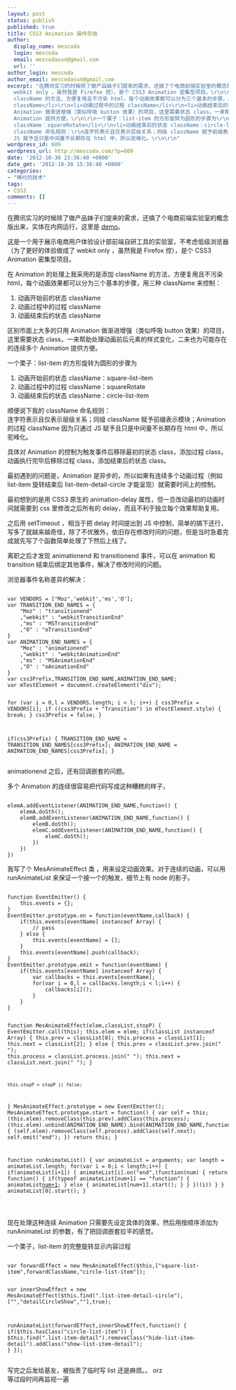 ```yaml
---
layout: post
status: publish
published: true
title: CSS3 Animation 操作总结
author:
  display_name: mescoda
  login: mescoda
  email: mescodasun@gmail.com
  url: ''
author_login: mescoda
author_email: mescodasun@gmail.com
excerpt: "在腾讯实习的时候除了做产品妹子们提来的需求，还搞了个电商前端实验室的概念版出来，实体在内网运行，这里是 <a href=\"http://mescoda.com/demo/ecdlab/\">demo</a>。\r\n\r\n这是一个用于展示电商用户体验设计部前端自研工具的实验室，不考虑低级浏览器（为了更好的体验做成了
  webkit only ，虽然我是 Firefox 控），是个 CSS3 Animation 密集型项目。\r\n\r\n在 Animation 的处理上我采用的是添加
  className 的方法，方便复用且不污染 html，每个动画效果都可以分为三个基本的步骤，用三种 className 来控制：\r\n\r\n<ol>\r\n<li>动画开始前的状态
  className</li>\r\n<li>动画过程中的过程 className</li>\r\n<li>动画结束后的状态 className</li>\r\n</ol>\r\n\r\n区别市面上大多的只用
  Animation 做渐进增强（类似呼吸 button 效果）的项目，这里需要状态 class，一来帮助处理动画前后元素的样式变化，二来也为可能存在的连续多个
  Animation 提供方便。\r\n\r\n一个栗子：list-item 的方形旋转为圆形的步骤为\r\n\r\n<ol>\r\n<li>动画开始前的状态 className：square-list-item</li>\r\n<li>动画过程中的过程
  className：squareRotate</li>\r\n<li>动画结束后的状态 className：circle-list-item</li>\r\n</ol>\r\n\r\n顺便说下我的
  className 命名规则：\r\n连字符表示且仅表示层级关系；同级 className 赋予前缀表示模块；Animation 的过程 className 因为只通过
  JS 赋予且只是中间量不长期存在 html 中，所以驼峰化。\r\n\r\n"
wordpress_id: 609
wordpress_url: http://mescoda.com/?p=609
date: '2012-10-30 23:36:40 +0800'
date_gmt: '2012-10-30 15:36:40 +0800'
categories:
- "稀烂的技术"
tags:
- CSS3
comments: []
---
```

<p>在腾讯实习的时候除了做产品妹子们提来的需求，还搞了个电商前端实验室的概念版出来，实体在内网运行，这里是 <a href="http://mescoda.com/demo/ecdlab/">demo</a>。</p>
<p>这是一个用于展示电商用户体验设计部前端自研工具的实验室，不考虑低级浏览器（为了更好的体验做成了 webkit only ，虽然我是 Firefox 控），是个 CSS3 Animation 密集型项目。</p>
<p>在 Animation 的处理上我采用的是添加 className 的方法，方便复用且不污染 html，每个动画效果都可以分为三个基本的步骤，用三种 className 来控制：</p>
<ol>
<li>动画开始前的状态 className</li>
<li>动画过程中的过程 className</li>
<li>动画结束后的状态 className</li>
</ol>
<p>区别市面上大多的只用 Animation 做渐进增强（类似呼吸 button 效果）的项目，这里需要状态 class，一来帮助处理动画前后元素的样式变化，二来也为可能存在的连续多个 Animation 提供方便。</p>
<p>一个栗子：list-item 的方形旋转为圆形的步骤为</p>
<ol>
<li>动画开始前的状态 className：square-list-item</li>
<li>动画过程中的过程 className：squareRotate</li>
<li>动画结束后的状态 className：circle-list-item</li>
</ol>
<p>顺便说下我的 className 命名规则：<br />
连字符表示且仅表示层级关系；同级 className 赋予前缀表示模块；Animation 的过程 className 因为只通过 JS 赋予且只是中间量不长期存在 html 中，所以驼峰化。</p>
<p><a id="more"></a><a id="more-609"></a></p>
<p>具体对 Animation 的控制为触发事件后移除最初的状态 class，添加过程 class，动画执行完毕后移除过程 class，添加结束后的状态 class。</p>
<p>最初遇到的问题是，Animation 是异步的，所以如果有连续多个动画过程（例如 list-item 旋转结束后 list-item-detail-circle 才能呈现）就需要时间上的控制。</p>
<p>最初想到的是用 CSS3 原生的 animation-delay 属性，但一旦改动最初的动画时间就需要到 css 里修改之后所有的 delay，而且不利于独立每个效果帮助复用。</p>
<p>之后用 setTimeout ，相当于把 delay 时间提出到 JS 中控制，简单的搞下还行，写多了就越来越奇怪，除了不优雅外，依旧存在修改时间的问题，但是当时急着完成就先写了个函数简单处理了下然后上线了。</p>
<p>离职之后才发现 animationend 和 transitionend 事件，可以在 animation 和 transition 结束后绑定其他事件，解决了修改时间的问题。</p>
<p>浏览器事件名称差异的解决：</p>
<pre><code>
var VENDORS = ["Moz",'webkit','ms','O'];
var TRANSITION_END_NAMES = {
	"Moz" : "transitionend"
	,"webkit" : "webkitTransitionEnd"
	,"ms" : "MSTransitionEnd"
	,"O" : "oTransitionEnd"
}
var ANIMATION_END_NAMES = {
	"Moz" : "animationend"
	,"webkit" : "webkitAnimationEnd"
	,"ms" : "MSAnimationEnd"
	,"O" : "oAnimationEnd"
}
var css3Prefix,TRANSITION_END_NAME,ANIMATION_END_NAME;
var mTestElement = document.createElement("div");

for (var i = 0,l = VENDORS.length; i < l; i++) {
	css3Prefix = VENDORS[i];
	if ((css3Prefix + "Transition") in mTestElement.style) {
		break;
	}
	css3Prefix = false;
}

if(css3Prefix) {
	TRANSITION_END_NAME = TRANSITION_END_NAMES[css3Prefix];
	ANIMATION_END_NAME = ANIMATION_END_NAMES[css3Prefix];
}
</code></pre>
<p>animationend 之后，还有回调嵌套的问题。</p>
<p>多个 Animation 的连续很容易把代码写成这种糟糕的样子，</p>
<pre><code>
elemA.addEventListener(ANIMATION_END_NAME,function() {
	elemA.doSth();
	elemB.addEventListener(ANIMATION_END_NAME,function() {
		elemB.doSth();
		elemC.addEventListener(ANIMATION_END_NAME,function() {
			elemC.doSth();
		})
	})
})
</code></pre>
<p>我写了个 MesAnimateEffect 类 ，用来设定动画效果。对于连续的动画，可以用 runAnimateList 来保证一个接一个的触发，细节上有 node 的影子。</p>
<pre><code>
function EventEmitter() {
	this.events = {};
}
EventEmitter.prototype.on = function(eventName,callback) {
	if(this.events[eventName] instanceof Array) {
		// pass
	} else {
		this.events[eventName] = [];
	}
	this.events[eventName].push(callback);
}
EventEmitter.prototype.emit = function(eventName) {
	if(this.events[eventName] instanceof Array) {
		var callbacks = this.events[eventName];
		for(var i = 0,l = callbacks.length;i < l;i++) {
			callbacks[i]();
		}
	}
}

function MesAnimateEffect(elem,classList,stopP) {
	EventEmitter.call(this);
	this.elem = elem;
	if(classList instanceof Array) {
		this.prev = classList[0];
		this.process = classList[1];
		this.next = classList[2];
	} else {
		this.prev = classList.prev.join(" ");
		this.process = classList.process.join(" ");
		this.next = classList.next.join(" ");
	}
	
	this.stopP = stopP || false;	
}
MesAnimateEffect.prototype = new EventEmitter();
MesAnimateEffect.prototype.start = function() {
	var self = this;
	(this.elem).removeClass(this.prev).addClass(this.process);
	(this.elem).unbind(ANIMATION_END_NAME).bind(ANIMATION_END_NAME,function() {
		(self.elem).removeClass(self.process).addClass(self.next);
		self.emit("end");
	})
	return this;
}

function runAnimateList() {
	var animateList = arguments;
	var length = animateList.length;
	for(var i = 0;i < length;i++) {
		if(animateList[i+1]) {
			animateList[i].on("end",(function(num) {
				return function() {
					if(typeof animateList[num+1] == "function") {
						animateList[num+1]();
					} else {
						animateList[num+1].start();
					}
				}
			})(i))
		}
	}
	animateList[0].start();
}

</code></pre>
<p>现在处理这种连续 Animation 只需要先设定具体的效果，然后用按顺序添加为 runAnimateList 的参数，有了把回调嵌套拉平的感觉。</p>
<p>一个栗子，list-item 的完整旋转显示内容过程</p>
<pre><code>
var forwardEffect = new MesAnimateEffect($this,["square-list-item",forwardClassName,"circle-list-item"]);

var innerShowEffect = new MesAnimateEffect($this.find(".list-item-detail-circle"),["","detailCircleShow",""],true);

runAnimateList(forwardEffect,innerShowEffect,function() {
	if($this.hasClass("circle-list-item")) {
		$this.find(".list-item-detail").removeClass("hide-list-item-detail").addClass("show-list-item-detail");
	}
});
</code></pre>
<p>写完之后发给基友，被指责了临时写 list 还是麻烦。。 orz<br />
等过段时间再监视一遍</p>
